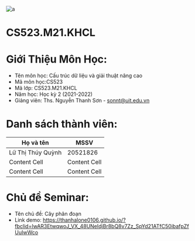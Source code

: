 ![a](https://user-images.githubusercontent.com/80948525/112105139-a1e3e600-8bde-11eb-85df-d94604713122.png)
# CS523.M21.KHCL
# Giới Thiệu Môn Học:
* Tên môn học: Cấu trúc dữ liệu và giải thuật nâng cao 
* Mã môn học:CS523
* Mã lớp: CS523.M21.KHCL
* Năm học: Học kỳ 2 (2021-2022)
* Giảng viên: Ths. Nguyễn Thanh Sơn - sonnt@uit.edu.vn
# Danh sách thành viên:
| Họ và tên  | MSSV |
| ------------- | ------------- |
| Lữ Thị Thúy Quỳnh  | 20521826  |
| Content Cell  | Content Cell  |
| Content Cell  | Content Cell  |
# Chủ đề Seminar:
* Tên chủ đề: Cây phân đoạn 
* Link demo: https://thanhalone0106.github.io/?fbclid=IwAR3EtwqwoJ_VX_48UNeIdjBr8bQ8v7Zz_SpYd21ATfC50ibafpZfUuIwWco
